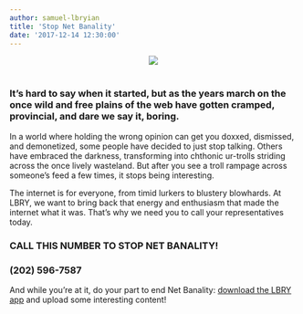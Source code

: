 ```yaml
---
author: samuel-lbryian
title: 'Stop Net Banality'
date: '2017-12-14 12:30:00'
---
```

<center><img src="https://spee.ch/1/stopnetbanality.png"/></center>
<br>

### It’s hard to say when it started, but as the years march on the once wild and free plains of the web have gotten cramped, provincial, and dare we say it, boring.

In a world where holding the wrong opinion can get you doxxed, dismissed, and demonetized, some people have decided to just stop talking. Others have embraced the darkness, transforming into chthonic ur-trolls striding across the once lively wasteland. But after you see a troll rampage across someone’s feed a few times, it stops being interesting.

The internet is for everyone, from timid lurkers to blustery blowhards. At LBRY, we want to bring back that energy and enthusiasm that made the internet what it was. That’s why we need you to call your representatives today.

### **CALL THIS NUMBER TO STOP NET BANALITY!**

### **(202) 596-7587**

And while you’re at it, do your part to end Net Banality: [download the LBRY app](http://lbry.com/get) and upload some interesting content! 
